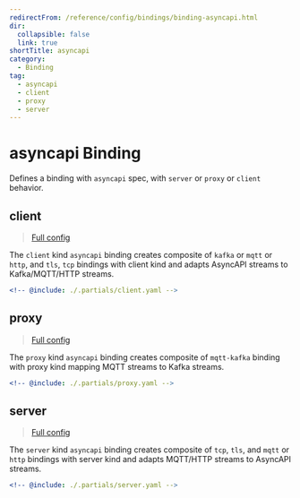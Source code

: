 ```yaml
---
redirectFrom: /reference/config/bindings/binding-asyncapi.html
dir:
  collapsible: false
  link: true
shortTitle: asyncapi
category:
  - Binding
tag:
  - asyncapi
  - client
  - proxy
  - server
---
```


# asyncapi Binding

Defines a binding with `asyncapi` spec, with `server` or `proxy` or `client` behavior.

## client

> [Full config](./client.md)

The `client` kind `asyncapi` binding creates composite of `kafka` or `mqtt` or `http`, and `tls`, `tcp` bindings with client kind and adapts
AsyncAPI streams to Kafka/MQTT/HTTP streams.

```yaml {3}
<!-- @include: ./.partials/client.yaml -->
```

## proxy

> [Full config](./proxy.md)

The `proxy` kind `asyncapi` binding creates composite of `mqtt-kafka` binding with proxy kind mapping MQTT streams to Kafka streams.

```yaml {3}
<!-- @include: ./.partials/proxy.yaml -->
```

## server

> [Full config](./server.md)

The `server` kind `asyncapi` binding creates composite of `tcp`, `tls`, and `mqtt` or `http` bindings with server kind and adapts MQTT/HTTP streams to AsyncAPI streams.

```yaml {3}
<!-- @include: ./.partials/server.yaml -->
```
